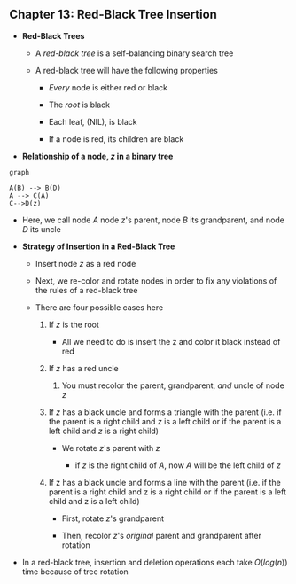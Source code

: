 ## Chapter 13: Red-Black Tree Insertion

- **Red-Black Trees**
  
  - A *red-black tree* is a self-balancing binary search tree 
  
  - A red-black tree will have the following properties
    
    - *Every* node is either red or black
    
    - The *root* is black
    
    - Each leaf, (NIL), is black
    
    - If a node is red, its children are black 

- **Relationship of a node, $z$ in a binary tree**

```mermaid
graph

A(B) --> B(D)
A --> C(A)
C-->D(z)
```

- Here, we call node $A$ node $z$'s parent, node $B$ its grandparent, and node $D$ its uncle

- **Strategy of Insertion in a Red-Black Tree**
  
  - Insert node $z$ as a red node
  
  - Next, we re-color and rotate nodes in order to fix any violations of the rules of a red-black tree
  
  - There are four possible cases here
    
    1. If $z$ is the root
       
       - All we need to do is insert the z and color it black instead of red
    
    2. If $z$ has a red uncle
       
       1. You must recolor the parent, grandparent, *and* uncle of node $z$
    
    3. If $z$ has a black uncle and forms a triangle with the parent (i.e. if the parent is a right child and $z$ is a left child or if the parent is a left child and $z$ is a right child)
       
       - We rotate $z$'s parent with $z$
         
         - if $z$ is the right child of $A$, now $A$ will be the left child of $z$
    
    4. If z has a black uncle and forms a line with the parent (i.e. if the parent is a right child and z is a right child or if the parent is a left child and z is a left child)
       
       - First, rotate $z$'s grandparent
       
       - Then, recolor $z$'s *original* parent and grandparent after rotation

- In a red-black tree, insertion and deletion operations each take $O(log(n))$ time because of tree rotation
